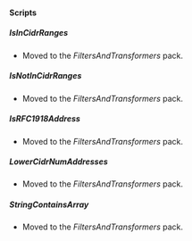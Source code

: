 #### Scripts
##### IsInCidrRanges
- Moved to the *FiltersAndTransformers* pack.
##### IsNotInCidrRanges
- Moved to the *FiltersAndTransformers* pack.
##### IsRFC1918Address
- Moved to the *FiltersAndTransformers* pack.
##### LowerCidrNumAddresses
- Moved to the *FiltersAndTransformers* pack.
##### StringContainsArray
- Moved to the *FiltersAndTransformers* pack.
